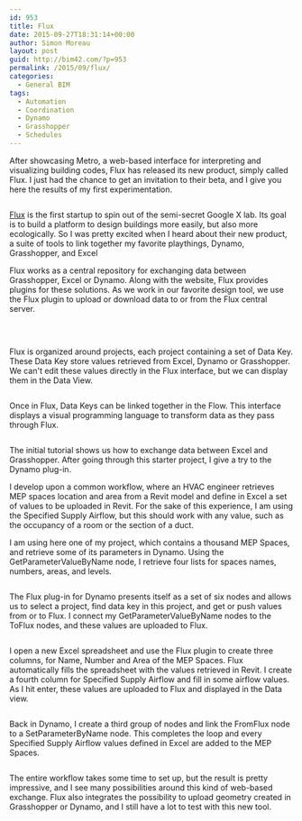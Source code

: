 ```yaml
---
id: 953
title: Flux
date: 2015-09-27T18:31:14+00:00
author: Simon Moreau
layout: post
guid: http://bim42.com/?p=953
permalink: /2015/09/flux/
categories:
  - General BIM
tags:
  - Automation
  - Coordination
  - Dynamo
  - Grasshopper
  - Schedules
---
```

After showcasing Metro, a web-based interface for interpreting and visualizing building codes, Flux has released its new product, simply called Flux. I just had the chance to get an invitation to their beta, and I give you here the results of my first experimentation.

![<img class="aligncenter size-full wp-image-957" src="http://bim42.com/wp-content/uploads/2015/09/fluxLogo.png" alt="fluxLogo" width="400" height="400" srcset="https://bim42.com/wp-content/uploads/2015/09/fluxLogo.png 400w, https://bim42.com/wp-content/uploads/2015/09/fluxLogo-150x150.png 150w, https://bim42.com/wp-content/uploads/2015/09/fluxLogo-300x300.png 300w" sizes="(max-width: 400px) 100vw, 400px" />](http://bim42.com/wp-content/uploads/2015/09/fluxLogo.png)

[Flux](https://flux.io/) is the first startup to spin out of the semi-secret Google X lab. Its goal is to build a platform to design buildings more easily, but also more ecologically. So I was pretty excited when I heard about their new product, a suite of tools to link together my favorite playthings, Dynamo, Grasshopper, and Excel

Flux works as a central repository for exchanging data between Grasshopper, Excel or Dynamo. Along with the website, Flux provides plugins for these solutions. As we work in our favorite design tool, we use the Flux plugin to upload or download data to or from the Flux central server.

![<img class="aligncenter size-full wp-image-963" src="http://bim42.com/wp-content/uploads/2015/09/workflows.png" alt="workflows" width="800" height="296" srcset="https://bim42.com/wp-content/uploads/2015/09/workflows.png 800w, https://bim42.com/wp-content/uploads/2015/09/workflows-300x111.png 300w, https://bim42.com/wp-content/uploads/2015/09/workflows-500x185.png 500w" sizes="(max-width: 800px) 100vw, 800px" />](http://bim42.com/wp-content/uploads/2015/09/workflows.png)

&nbsp;

Flux is organized around projects, each project containing a set of Data Key. These Data Key store values retrieved from Excel, Dynamo or Grasshopper. We can't edit these values directly in the Flux interface, but we can display them in the Data View.

![<img class="aligncenter size-full wp-image-954" src="http://bim42.com/wp-content/uploads/2015/09/DataView.png" alt="DataView" width="800" height="579" srcset="https://bim42.com/wp-content/uploads/2015/09/DataView.png 800w, https://bim42.com/wp-content/uploads/2015/09/DataView-300x217.png 300w, https://bim42.com/wp-content/uploads/2015/09/DataView-415x300.png 415w" sizes="(max-width: 800px) 100vw, 800px" />](http://bim42.com/wp-content/uploads/2015/09/DataView.png)

Once in Flux, Data Keys can be linked together in the Flow. This interface displays a visual programming language to transform data as they pass through Flux.

![<img class="aligncenter size-full wp-image-956" src="http://bim42.com/wp-content/uploads/2015/09/FlowView.png" alt="FlowView" width="800" height="387" srcset="https://bim42.com/wp-content/uploads/2015/09/FlowView.png 800w, https://bim42.com/wp-content/uploads/2015/09/FlowView-300x145.png 300w, https://bim42.com/wp-content/uploads/2015/09/FlowView-500x242.png 500w" sizes="(max-width: 800px) 100vw, 800px" />](http://bim42.com/wp-content/uploads/2015/09/FlowView.png)

The initial tutorial shows us how to exchange data between Excel and Grasshopper. After going through this starter project, I give a try to the Dynamo plug-in.

I develop upon a common workflow, where an HVAC engineer retrieves MEP spaces location and area from a Revit model and define in Excel a set of values to be uploaded in Revit. For the sake of this experience, I am using the Specified Supply Airflow, but this should work with any value, such as the occupancy of a room or the section of a duct.

I am using here one of my project, which contains a thousand MEP Spaces, and retrieve some of its parameters in Dynamo. Using the GetParameterValueByName node, I retrieve four lists for spaces names, numbers, areas, and levels.

![<img class="aligncenter size-full wp-image-959" src="http://bim42.com/wp-content/uploads/2015/09/RetriveProperties.png" alt="RetriveProperties" width="800" height="625" srcset="https://bim42.com/wp-content/uploads/2015/09/RetriveProperties.png 800w, https://bim42.com/wp-content/uploads/2015/09/RetriveProperties-300x234.png 300w, https://bim42.com/wp-content/uploads/2015/09/RetriveProperties-384x300.png 384w" sizes="(max-width: 800px) 100vw, 800px" />](http://bim42.com/wp-content/uploads/2015/09/RetriveProperties.png)

The Flux plug-in for Dynamo presents itself as a set of six nodes and allows us to select a project, find data key in this project, and get or push values from or to Flux. I connect my GetParameterValueByName nodes to the ToFlux nodes, and these values are uploaded to Flux.

![<img class="aligncenter size-large wp-image-960" src="http://bim42.com/wp-content/uploads/2015/09/ToFlow-1024x483.png" alt="ToFlow" width="584" height="275" srcset="https://bim42.com/wp-content/uploads/2015/09/ToFlow-1024x483.png 1024w, https://bim42.com/wp-content/uploads/2015/09/ToFlow-300x141.png 300w, https://bim42.com/wp-content/uploads/2015/09/ToFlow-500x236.png 500w, https://bim42.com/wp-content/uploads/2015/09/ToFlow.png 1300w" sizes="(max-width: 584px) 100vw, 584px" />](http://bim42.com/wp-content/uploads/2015/09/ToFlow.png)

I open a new Excel spreadsheet and use the Flux plugin to create three columns, for Name, Number and Area of the MEP Spaces. Flux automatically fills the spreadsheet with the values retrieved in Revit. I create a fourth column for Specified Supply Airflow and fill in some airflow values. As I hit enter, these values are uploaded to Flux and displayed in the Data view.

![<img class="aligncenter size-full wp-image-955" src="http://bim42.com/wp-content/uploads/2015/09/Excel.png" alt="Excel" width="800" height="257" srcset="https://bim42.com/wp-content/uploads/2015/09/Excel.png 800w, https://bim42.com/wp-content/uploads/2015/09/Excel-300x96.png 300w, https://bim42.com/wp-content/uploads/2015/09/Excel-500x161.png 500w" sizes="(max-width: 800px) 100vw, 800px" />](http://bim42.com/wp-content/uploads/2015/09/Excel.png)

Back in Dynamo, I create a third group of nodes and link the FromFlux node to a SetParameterByName node. This completes the loop and every Specified Supply Airflow values defined in Excel are added to the MEP Spaces.

![<img class="aligncenter size-full wp-image-958" src="http://bim42.com/wp-content/uploads/2015/09/FromFlux.png" alt="FromFlux" width="800" height="336" srcset="https://bim42.com/wp-content/uploads/2015/09/FromFlux.png 800w, https://bim42.com/wp-content/uploads/2015/09/FromFlux-300x126.png 300w, https://bim42.com/wp-content/uploads/2015/09/FromFlux-500x210.png 500w" sizes="(max-width: 800px) 100vw, 800px" />](http://bim42.com/wp-content/uploads/2015/09/FromFlux.png)

The entire workflow takes some time to set up, but the result is pretty impressive, and I see many possibilities around this kind of web-based exchange. Flux also integrates the possibility to upload geometry created in Grasshopper or Dynamo, and I still have a lot to test with this new tool.